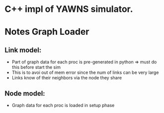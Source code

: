 # C++ impl of YAWNS simulator.


# Notes Graph Loader ##

## Link model:
- Part of graph data for each proc is pre-generated in python => must do this before start the sim
- This is to avoi out of mem error since the num of links can be very large
- Links know of their neighbors via the node they share

## Node model:
- Graph data for each proc is loaded in setup phase
